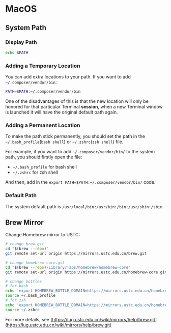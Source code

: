 # MacOS

## System Path

### Display Path

``` sh
echo $PATH
```

### Adding a Temporary Location

You can add extra locations to your path. If you want to add `~/.composer/vendor/bin`:

``` sh
PATH=$PATH:~/.composer/vendor/bin
```

One of the disadvantages of this is that the new location will only be honored for that particular Terminal **session**, when a new Terminal window is launched it will have the original default path again.

### Adding a Permanent Location

To make the path stick permanently, you should set the path in the `~/.bash_profile`(`bash shell`) or `~/.zshrc`(`zsh shell`) file.

For example, if you want to add `~/.composer/vendor/bin/` to the system path, you should firstly open the file:

- `~/.bash_profile` for bash shell
- `~/.zshrc` for zsh shell

And then, add in the `export PATH=$PATH:~/.composer/vendor/bin/` code.

### Default Path

The system default path is `/usr/local/bin:/usr/bin:/bin:/usr/sbin:/sbin`.

## Brew Mirror

Change Homebrew mirror to USTC:

``` sh
# change brew.git
cd "$(brew --repo)"
git remote set-url origin https://mirrors.ustc.edu.cn/brew.git

# change homebrew-core.git
cd "$(brew --repo)/Library/Taps/homebrew/homebrew-core"
git remote set-url origin https://mirrors.ustc.edu.cn/homebrew-core.git

# change bottles
# for bash
echo 'export HOMEBREW_BOTTLE_DOMAIN=https://mirrors.ustc.edu.cn/homebrew-bottles' >> ~/.bash_profile
source ~/.bash_profile
# for zsh
echo 'export HOMEBREW_BOTTLE_DOMAIN=https://mirrors.ustc.edu.cn/homebrew-bottles' >> ~/.zshrc
source ~/.zshrc
```

For more details, see [https://lug.ustc.edu.cn/wiki/mirrors/help/brew.git](https://lug.ustc.edu.cn/wiki/mirrors/help/brew.git)
